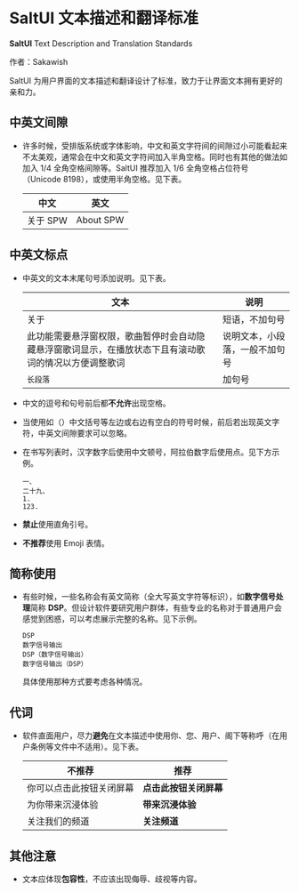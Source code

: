 # SaltUI 文本描述和翻译标准

**SaltUI** Text Description and Translation Standards

作者：Sakawish

SaltUI 为用户界面的文本描述和翻译设计了标准，致力于让界面文本拥有更好的亲和力。

## 中英文间隙

- 许多时候，受排版系统或字体影响，中文和英文字符间的间隙过小可能看起来不太美观，通常会在中文和英文字符间加入半角空格。同时也有其他的做法如加入 1/4 全角空格间隙等。SaltUI 推荐加入 1/6 全角空格占位符号 ` `（Unicode 8198），或使用半角空格。见下表。

  | 中文 | 英文 |
  |--|--|
  | 关于 SPW | About SPW |

## 中英文标点

- 中英文的文本末尾句号添加说明。见下表。

  | 文本 | 说明 |
  |--|--|
  | 关于 | 短语，不加句号 |
  | 此功能需要悬浮窗权限，歌曲暂停时会自动隐藏悬浮窗歌词显示，在播放状态下且有滚动歌词的情况以方便调整歌词 | 说明文本，小段落，一般不加句号 |
  | `长段落` | 加句号 |

- 中文的逗号和句号前后都**不允许**出现空格。

- 当使用如（）中文括号等左边或右边有空白的符号时候，前后若出现英文字符，中英文间隙要求可以忽略。

- 在书写列表时，汉字数字后使用中文顿号，阿拉伯数字后使用点。见下方示例。

  ```
  一、
  二十九、
  1.
  123.
  ```

- **禁止**使用直角引号。

- **不推荐**使用 Emoji 表情。

## 简称使用

- 有些时候，一些名称会有英文简称（全大写英文字符等标识），如**数字信号处理**简称 **DSP**。但设计软件要研究用户群体，有些专业的名称对于普通用户会感觉到困惑，可以考虑展示完整的名称。见下示例。

  ```
  DSP
  数字信号输出
  DSP（数字信号输出）
  数字信号输出（DSP）
  ```

  具体使用那种方式要考虑各种情况。

## 代词

- 软件直面用户，尽力**避免**在文本描述中使用你、您、用户、阁下等称呼（在用户条例等文件中不适用）。见下表。

  | 不推荐 | 推荐 |
  |--|--|
  | 你可以点击此按钮关闭屏幕 | **点击此按钮关闭屏幕** |
  | 为你带来沉浸体验 | **带来沉浸体验** |
  | 关注我们的频道 | **关注频道** |

## 其他注意

- 文本应体现**包容性**，不应该出现侮辱、歧视等内容。
